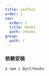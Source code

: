 ```yaml
---
title: useTest
order: 1
nav:
  order: 2
  title: Hooks
  path: /hooks
group:
  path: /
---
```


### 依赖安装

```bash
$ npm i @ysf/hooks
```
